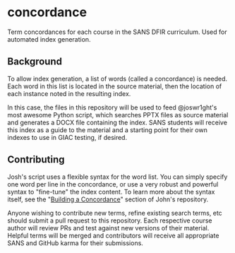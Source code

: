 # concordance
Term concordances for each course in the SANS DFIR curriculum.  Used for automated index generation.

## Background
To allow index generation, a list of words (called a concordance) is needed.  Each word in this list is located in the source material, then the location of each instance noted in the resulting index.

In this case, the files in this repository will be used to feed @joswr1ght's most awesome Python script, which searches PPTX files as source material and generates a DOCX file containing the index.  SANS students will receive this index as a guide to the material and a starting point for their own indexes to use in GIAC testing, if desired.

## Contributing
Josh's script uses a flexible syntax for the word list.  You can simply specify one word per line in the concordance, or use a very robust and powerful syntax to "fine-tune" the index content. To learn more about the syntax itself, see the "[Building a Concordance](https://github.com/joswr1ght/pptxindex#building-a-concordance)" section of John's repository.

Anyone wishing to contribute new terms, refine existing search terms, etc should submit a pull request to this repository.  Each respective course author will review PRs and test against new versions of their material.  Helpful terms will be merged and contributors will receive all appropriate SANS and GitHub karma for their submissions.
